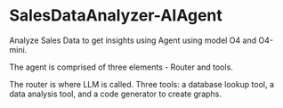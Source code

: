 # SalesDataAnalyzer-AIAgent
Analyze Sales Data to get insights using Agent using model O4 and O4-mini. 

The agent is comprised of three elements - Router and tools. 

The router is where LLM is called.  Three tools: a database lookup tool, a data analysis tool, and a code generator to create graphs.
